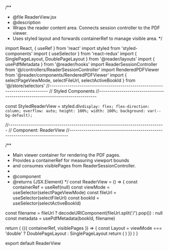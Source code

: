 /**
 * @file ReaderView.jsx
 * @description
 * Wraps the reader content area. Connects session controller to the PDF viewer.
 * Uses styled layout and forwards containerRef to manage visible area.
 */

import React, { useRef } from 'react'
import styled from 'styled-components'
import { useSelector } from 'react-redux'
import { SinglePageLayout, DoublePageLayout } from '@reader/layouts'
import { usePdfMetadata } from '@reader/hooks'
import ReaderSessionController from '@/controllers/ReaderSessionController'
import RenderedPDFViewer from '@reader/components/RenderedPDFViewer'
import { selectPageViewMode, selectFileUrl, selectActiveBookId } from '@/store/selectors'
//-----------------------------------------------------------------------------
// Styled Components
//-----------------------------------------------------------------------------

const StyledReaderView = styled.div`
  display: flex;
  flex-direction: column;
  overflow: auto;
  height: 100%;
  width: 100%;
  background: var(--bg-default);
`

//-----------------------------------------------------------------------------
// Component: ReaderView
//-----------------------------------------------------------------------------

/**
 * Main viewer container for rendering the PDF pages.
 * Provides a containerRef for measuring viewport bounds
 * and consumes visiblePages from ReaderSessionController.
 *
 * @component
 * @returns {JSX.Element}
 */
const ReaderView = () => {
  const containerRef = useRef(null)
  const viewMode = useSelector(selectPageViewMode)
  const fileUrl = useSelector(selectFileUrl)
  const bookId = useSelector(selectActiveBookId)

  const filename = fileUrl ? decodeURIComponent(fileUrl.split('/').pop()) : null
  const metadata = usePdfMetadata(bookId, filename)
  
  return (
    <StyledReaderView ref={containerRef}>
       <ReaderSessionController containerRef={containerRef}>
        {({ containerRef, visiblePages }) => {
          const Layout = viewMode === 'double' ? DoublePageLayout : SinglePageLayout
          return (
            <Layout
              containerRef={containerRef}
              visiblePages={visiblePages}
              metadata={metadata}
            />
          )
        }}
      </ReaderSessionController>
    </StyledReaderView>
  )
}

export default ReaderView

